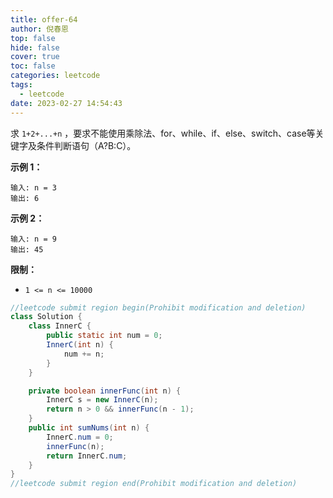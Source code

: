 ```yaml
---
title: offer-64
author: 倪春恩
top: false
hide: false
cover: true
toc: false
categories: leetcode
tags:
  - leetcode
date: 2023-02-27 14:54:43
---
```


求 `1+2+...+n` ，要求不能使用乘除法、for、while、if、else、switch、case等关键字及条件判断语句（A?B:C）。



**示例 1：**

```
输入: n = 3
输出: 6
```

**示例 2：**

```
输入: n = 9
输出: 45
```



**限制：**

- `1 <= n <= 10000`

```java
//leetcode submit region begin(Prohibit modification and deletion)
class Solution {
    class InnerC {
        public static int num = 0;
        InnerC(int n) {
            num += n;
        }
    }

    private boolean innerFunc(int n) {
        InnerC s = new InnerC(n);
        return n > 0 && innerFunc(n - 1);
    }
    public int sumNums(int n) {
        InnerC.num = 0;
        innerFunc(n);
        return InnerC.num;
    }
}
//leetcode submit region end(Prohibit modification and deletion)
```

